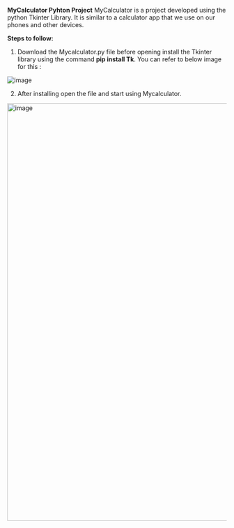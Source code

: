 **MyCalculator Pyhton Project**
MyCalculator is a project developed using the python Tkinter Library. It is similar to a calculator app that we use on our phones and other devices.

**Steps to follow:**
1. Download the Mycalculator.py file before opening install the Tkinter library using the command **pip install Tk**. You can refer to below image for this :

![image](https://github.com/user-attachments/assets/618eef49-da94-4ea9-b4ed-2a1534519bf2)

2. After installing open the file and start using Mycalculator.

<img width="959" alt="image" src="https://github.com/user-attachments/assets/f685230f-5f03-439a-a308-4509303044ab">


